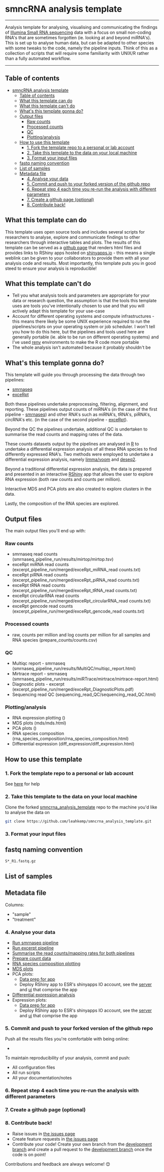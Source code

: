 # smncRNA analysis template

---

Analysis template for analysing, visualising and communicating the findings of [Illumina Small RNA sequencing](https://www.illumina.com/techniques/sequencing/rna-sequencing/small-rna-seq.html) data with a focus on small non-coding RNA's that are sometimes forgotten (ie. looking at and beyond miRNA's). This is set up to analyse human data, but can be adapted to other species with some tweaks to the code, namely the pipeline inputs. Think of this as a collection of scripts that will require some familiarity with UNIX/R rather than a fully automated workflow.

---

## Table of contents

- [smncRNA analysis template](#smncrna-analysis-template)
  - [Table of contents](#table-of-contents)
  - [What this template can do](#what-this-template-can-do)
  - [What this template can't do](#what-this-template-cant-do)
  - [What's this template gonna do?](#whats-this-template-gonna-do)
  - [Output files](#output-files)
    - [Raw counts](#raw-counts)
    - [Processed counts](#processed-counts)
    - [QC](#qc)
    - [Plotting/analysis](#plottinganalysis)
  - [How to use this template](#how-to-use-this-template)
    - [1. Fork the template repo to a personal or lab account](#1-fork-the-template-repo-to-a-personal-or-lab-account)
    - [2. Take this template to the data on your local machine](#2-take-this-template-to-the-data-on-your-local-machine)
    - [3. Format your input files](#3-format-your-input-files)
  - [fastq naming convention](#fastq-naming-convention)
  - [List of samples](#list-of-samples)
  - [Metadata file](#metadata-file)
    - [4. Analyse your data](#4-analyse-your-data)
    - [5. Commit and push to your forked version of the github repo](#5-commit-and-push-to-your-forked-version-of-the-github-repo)
    - [6. Repeat step 4 each time you re-run the analysis with different parameters](#6-repeat-step-4-each-time-you-re-run-the-analysis-with-different-parameters)
    - [7. Create a github page (optional)](#7-create-a-github-page-optional)
    - [8. Contribute back!](#8-contribute-back)

## What this template can do

This template uses open source tools and includes several scripts for researchers to analyse, explore and communicate findings to other researchers through interactive tables and plots. The results of this template can be served as a [github page](https://pages.github.com/) that renders html files and provides links to RShiny apps hosted on [shinyapps.io](https://www.shinyapps.io/) - this means a single weblink can be given to your collaborators to provide them with all your analysis code and results. Most importantly, this template puts you in good steed to ensure your analysis is reproducible!

## What this template can't do

- Tell you what analysis tools and parameters are appropriate for your data or research question, the assumption is that the tools this template uses are tools you've intentionally chosen to use and that you will actively adapt this template for your use-case
- Account for different operating systems and compute infrastructures - this means there likely be some UNIX experience required to run the pipelines/scripts on your operating system or job scheduler. I won't tell you how to do this here, but the pipelines and tools used here are generally portable (ie. able to be run on different operating systems) and I've used [renv](https://rstudio.github.io/renv/articles/renv.html) environments to make the R code more portable
- The whole analysis isn't automated because it probably shouldn't be

## What's this template gonna do?

This template will guide you through processing the data through two pipelines:

- [smrnaseq](https://github.com/nf-core/smrnaseq)
- [exceRpt](https://github.com/rkitchen/exceRpt)

Both these pipelines undertake preprocessing, filtering, alignment, and reporting. These pipelines output counts of miRNA's (in the case of the first pipeline - [smrnaseq](https://github.com/nf-core/smrnaseq)) and other RNA's such as miRNA's, tRNA's, piRNA's, circRNA's etc. (in the case of the second pipeline - [exceRpt](https://github.com/rkitchen/exceRpt)).

Beyond the QC the pipelines undertake, additional QC is undertaken to summarise the read counts and mapping rates of the data.

These counts datasets output by the pipelines are analysed in [R](https://www.r-project.org/) to undertake a differential expression analysis of all these RNA species to find differently expressed RNA's. Two methods were employed to undertake a differential expression analysis, namely [limma/voom](https://genomebiology.biomedcentral.com/articles/10.1186/gb-2014-15-2-r29) and [deseq2](https://genomebiology.biomedcentral.com/articles/10.1186/s13059-014-0550-8).

Beyond a traditional differential expression analysis, the data is prepared and presented in an interactive [RShiny](https://shiny.rstudio.com/) app that allows the user to explore RNA expression (both raw counts and counts per million).

Interactive MDS and PCA plots are also created to explore clusters in the data.

Lastly, the composition of the RNA species are explored.

## Output files

The main output files you'll end up with:

### Raw counts

- smrnaseq read counts (smrnaseq_pipeline_run/results/mirtop/mirtop.tsv)
- exceRpt miRNA read counts (excerpt_pipeline_run/merged/exceRpt_miRNA_read counts.txt)
- exceRpt piRNA read counts (excerpt_pipeline_run/merged/exceRpt_piRNA_read counts.txt)
- exceRpt tRNA read counts (excerpt_pipeline_run/merged/exceRpt_tRNA_read counts.txt)
- exceRpt circularRNA read counts (excerpt_pipeline_run/merged/exceRpt_circularRNA_read counts.txt)
- exceRpt gencode read counts (excerpt_pipeline_run/merged/exceRpt_gencode_read counts.txt)

### Processed counts

- raw, counts per million and log counts per million for all samples and RNA species (prepare_counts/counts.csv)

### QC

- Multiqc report - smrnaseq (smrnaseq_pipeline_run/results/MultiQC/multiqc_report.html)
- Mirtrace report - smrnaseq (smrnaseq_pipeline_run/results/miRTrace/mirtrace/mirtrace-report.html)
- Diagnostic plots - excerpt (excerpt_pipeline_run/merged/exceRpt_DiagnosticPlots.pdf)
- Sequencing read QC (sequencing_read_QC/sequencing_read_QC.html)

### Plotting/analysis

- RNA expression plotting ()
- MDS plots (mds/mds.html)
- PCA plots ()
- RNA species composition (rna_species_composition/rna_species_composition.html)
- Differential expression (diff_expression/diff_expression.html)

## How to use this template

### 1. Fork the template repo to a personal or lab account

See [here](https://help.github.com/en/github/getting-started-with-github/fork-a-repo#fork-an-example-repository) for help

### 2. Take this template to the data on your local machine

Clone the forked [smncrna_analysis_template](https://github.com/leahkemp/smncrna_analysis_template) repo to the machine you'd like to analyse the data on

```bash
git clone https://github.com/leahkemp/smncrna_analysis_template.git
```

### 3. Format your input files

## fastq naming convention

```bash
S*_R1.fastq.gz
```

## List of samples



## Metadata file

Columns:

- "sample"
- "treatment"

### 4. Analyse your data

- [Run smrnaseq pipeline](./smrnaseq_pipeline_run/run_smrnaseq_pipeline.md)
- [Run excerpt pipeline](./excerpt_pipeline_run/run_excerpt_pipeline.md)
- [Summarise the read counts/mapping rates for both pipelines](./mapping_rates/calculate_mapping_metrics.md)
- [Prepare count data](./prepare_counts/prepare_counts.Rmd)
- [RNA species composition plotting](./rna_species_composition/rna_species_composition.Rmd)
- [MDS plots](./mds/mds.Rmd)
- PCA plots:
  - [Data prep for app](./pca/data_prep_for_app.R)
  - Deploy RShiny app to ESR's shinyapps IO account, see the [server](./pca/server.R) and [ui](./pca/ui.R) that comprise the app
- [Differential expression analysis](./diff_expression/diff_expression.Rmd)
- Expression plots:
  - [Data prep for app](./expression_plotting/data_prep_for_app.R)
  - Deploy RShiny app to ESR's shinyapps IO account, see the [server](./expression_plotting/server.R) and [ui](./expression_plotting/ui.R) that comprise the app

### 5. Commit and push to your forked version of the github repo

Push all the results files you're comfortable with being online:

- 

To maintain reproducibility of your analysis, commit and push:

- All configuration files
- All run scripts
- All your documentation/notes

### 6. Repeat step 4 each time you re-run the analysis with different parameters

### 7. Create a github page (optional)

### 8. Contribute back!

- Raise issues in [the issues page](https://github.com/leahkemp/smncrna_analysis_template/issues)
- Create feature requests in [the issues page](https://github.com/leahkemp/smncrna_analysis_template/issues)
- Contribute your code! Create your own branch from the [development branch](https://github.com/leahkemp/smncrna_analysis_template/tree/dev) and create a pull request to the [development branch](https://github.com/leahkemp/smncrna_analysis_template/tree/dev) once the code is on point!

Contributions and feedback are always welcome! :blush:
